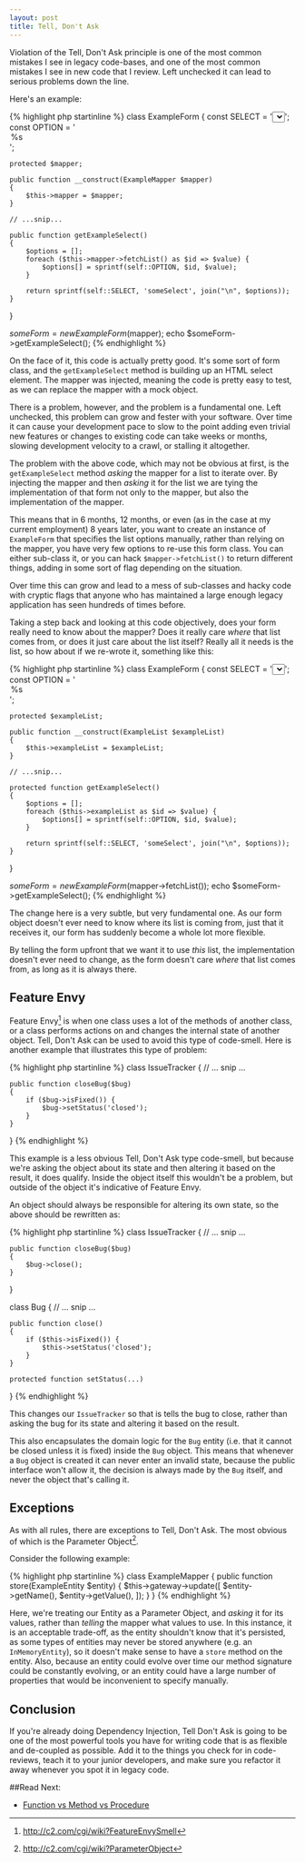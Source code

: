 ```yaml
---
layout: post
title: Tell, Don't Ask
---
```


Violation of the Tell, Don't Ask principle is one of the most common mistakes I see in legacy code-bases, and one of the most common mistakes I see in new code that I review.  Left unchecked it can lead to serious problems down the line.

Here's an example:

{% highlight php startinline %}
class ExampleForm
{
    const SELECT = '<select name="%s">%s</select>';
    const OPTION = '<option value="%s">%s</option>';

    protected $mapper;

    public function __construct(ExampleMapper $mapper)
    {
        $this->mapper = $mapper;
    }

    // ...snip...

    public function getExampleSelect()
    {
        $options = [];
        foreach ($this->mapper->fetchList() as $id => $value) {
            $options[] = sprintf(self::OPTION, $id, $value);
        }

        return sprintf(self::SELECT, 'someSelect', join("\n", $options));
    }
}

$someForm = new ExampleForm($mapper);
echo $someForm->getExampleSelect();
{% endhighlight %}

On the face of it, this code is actually pretty good.  It's some sort of form class, and the `getExampleSelect` method is building up an HTML select element.  The mapper was injected, meaning the code is pretty easy to test, as we can replace the mapper with a mock object.

There is a problem, however, and the problem is a fundamental one.  Left unchecked, this problem can grow and fester with your software.  Over time it can cause your development pace to slow to the point adding even trivial new features or changes to existing code can take weeks or months, slowing development velocity to a crawl, or stalling it altogether.

The problem with the above code, which may not be obvious at first, is the `getExampleSelect` method _asking_ the mapper for a list to iterate over. By injecting the mapper and then _asking_ it for the list we are tying the implementation of that form not only to the mapper, but also the implementation of the mapper.

This means that in 6 months, 12 months, or even (as in the case at my current employment) 8 years later, you want to create an instance of `ExampleForm` that specifies the list options manually, rather than relying on the mapper, you have very few options to re-use this form class.  You can either sub-class it, or you can hack `$mapper->fetchList()` to return different things, adding in some sort of flag depending on the situation.

Over time this can grow and lead to a mess of sub-classes and hacky code with cryptic flags that anyone who has maintained a large enough legacy application has seen hundreds of times before.

Taking a step back and looking at this code objectively, does your form really need to know about the mapper?  Does it really care _where_ that list comes from, or does it just care about the list itself?  Really all it needs is the list, so how about if we re-wrote it, something like this:

{% highlight php startinline %}
class ExampleForm
{
    const SELECT = '<select name="%s">%s</select>';
    const OPTION = '<option value="%s">%s</option>';

    protected $exampleList;

    public function __construct(ExampleList $exampleList)
    {
        $this->exampleList = $exampleList;
    }

    // ...snip...

    protected function getExampleSelect()
    {
        $options = [];
        foreach ($this->exampleList as $id => $value) {
            $options[] = sprintf(self::OPTION, $id, $value);
        }

        return sprintf(self::SELECT, 'someSelect', join("\n", $options));
    }
}

$someForm = new ExampleForm($mapper->fetchList());
echo $someForm->getExampleSelect();
{% endhighlight %}

The change here is a very subtle, but very fundamental one.  As our form object doesn't ever need to know where its list is coming from, just that it receives it, our form has suddenly become a whole lot more flexible.

By telling the form upfront that we want it to use _this_ list, the implementation doesn't ever need to change, as the form doesn't care _where_ that list comes from, as long as it is always there.

Feature Envy
------------

Feature Envy[^1] is when one class uses a lot of the methods of another class, or a class performs actions on and changes the internal state of another object.  Tell, Don't Ask can be used to avoid this type of code-smell.  Here is another example that illustrates this type of problem:

{% highlight php startinline %}
class IssueTracker
{
    // ... snip ...

    public function closeBug($bug)
    {
        if ($bug->isFixed()) {
            $bug->setStatus('closed');
        }
    }
}
{% endhighlight %}

This example is a less obvious Tell, Don't Ask type code-smell, but because we're asking the object about its state and then altering it based on the result, it does qualify.  Inside the object itself this wouldn't be a problem, but outside of the object it's indicative of Feature Envy.

An object should always be responsible for altering its own state, so the above should be rewritten as:

{% highlight php startinline %}
class IssueTracker
{
    // ... snip ...

    public function closeBug($bug)
    {
        $bug->close();
    }
}

class Bug
{
    // ... snip ...

    public function close()
    {
        if ($this->isFixed()) {
            $this->setStatus('closed');
        }
    }

    protected function setStatus(...)
}
{% endhighlight %}

This changes our `IssueTracker` so that is tells the bug to close, rather than asking the bug for its state and altering it based on the result.

This also encapsulates the domain logic for the `Bug` entity (i.e. that it cannot be closed unless it is fixed) inside the `Bug` object.  This means that whenever a `Bug` object is created it can never enter an invalid state, because the public interface won't allow it, the decision is always made by the `Bug` itself, and never the object that's calling it.

Exceptions
----------

As with all rules, there are exceptions to Tell, Don't Ask.  The most obvious of which is the Parameter Object[^2].

Consider the following example:

{% highlight php startinline %}
class ExampleMapper
{
    public function store(ExampleEntity $entity)
    {
        $this->gateway->update([
            $entity->getName(),
            $entity->getValue(),
        ]);
    }
}
{% endhighlight %}

Here, we're treating our Entity as a Parameter Object, and  _asking_ it for its values, rather than _telling_ the mapper what values to use.  In this instance, it is an acceptable trade-off, as the entity shouldn't know that it's persisted, as some types of entities may never be stored anywhere (e.g. an `InMemoryEntity`), so it doesn't make sense to have a `store` method on the entity. Also, because an entity could evolve over time our method signature could be constantly evolving, or an entity could have a large number of properties that would be inconvenient to specify manually.

Conclusion
----------

If you're already doing Dependency Injection, Tell Don't Ask is going to be one of the most powerful tools you have for writing code that is as flexible and de-coupled as possible.  Add it to the things you check for in code-reviews, teach it to your junior developers, and make sure you refactor it away whenever you spot it in legacy code.

##Read Next:

* [Function vs Method vs Procedure](/2013/09/27/function-method-procedure.html)

[^1]: http://c2.com/cgi/wiki?FeatureEnvySmell
[^2]: http://c2.com/cgi/wiki?ParameterObject
